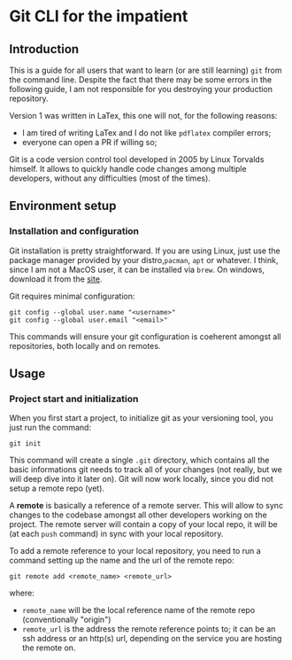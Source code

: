 # Git CLI for the impatient

## Introduction

This is a guide for all users that want to learn (or are still learning) `git` from the command line. Despite the fact that there may be some errors in the following guide, I am not responsible for you destroying your production repository.

Version 1 was written in LaTex, this one will not, for the following reasons:

- I am tired of writing LaTex and I do not like `pdflatex` compiler errors;
- everyone can open a PR if willing so;

Git is a code version control tool developed in 2005 by Linux Torvalds himself. It allows to quickly handle code changes among multiple developers, without any difficulties (most of the times).

## Environment setup

### Installation and configuration

Git installation is pretty straightforward. If you are using Linux, just use the package manager provided by your distro,`pacman`, `apt` or whatever. I think, since I am not a MacOS user, it can be installed via `brew`. On windows, download it from the [site](https://git-scm.com).

Git requires minimal configuration:

```
git config --global user.name "<username>"
git config --global user.email "<email>"
```

This commands will ensure your git configuration is coeherent amongst all repositories, both locally and on remotes.

## Usage

### Project start and initialization

When you first start a project, to initialize git as your versioning tool, you just run the command:

```
git init
```

This command will create a single `.git` directory, which contains all the basic informations git needs to track all of your changes (not really, but we will deep dive into it later on). Git will now work locally, since you did not setup a remote repo (yet).

A **remote** is basically a reference of a remote server. This will allow to sync changes to the codebase amongst all other developers working on the project. The remote server will contain a copy of your local repo, it will be (at each `push` command) in sync with your local repository.

To add a remote reference to your local repository, you need to run a command setting up the name and the url of the remote repo:

```
git remote add <remote_name> <remote_url>
```

where:

- `remote_name` will be the local reference name of the remote repo (conventionally "origin")
- `remote_url` is the address the remote reference points to; it can be an ssh address or an http(s) url, depending on the service you are hosting the remote on.
